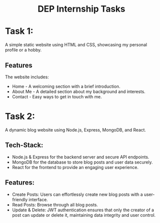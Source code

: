 <h1 align="center">DEP Internship Tasks</h1>

# Task 1:

A simple static website using HTML and CSS, showcasing my personal profile or a hobby. 

## Features
The website includes:
  - Home - A welcoming section with a brief introduction.
  - About Me - A detailed section about my background and interests.
  - Contact - Easy ways to get in touch with me.

# Task 2:

A dynamic blog website using Node.js, Express, MongoDB, and React.

## Tech-Stack:
  - Node.js & Express for the backend server and secure API endpoints.
  - MongoDB for the database to store blog posts and user data securely.
  - React for the frontend to provide an engaging user experience.

## Features:
  - Create Posts: Users can effortlessly create new blog posts with a user-friendly interface.
  - Read Posts: Browse through all blog posts.
  - Update & Delete: JWT authentication ensures that only the creator of a post can update or delete it, maintaining data integrity and user control.
